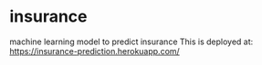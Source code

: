 # insurance
machine learning model to predict insurance
This is deployed at: https://insurance-prediction.herokuapp.com/
